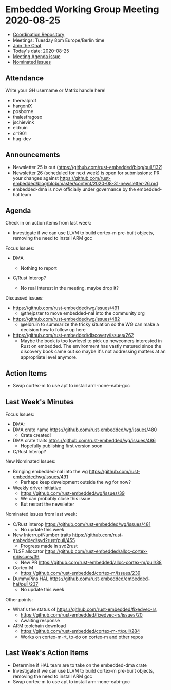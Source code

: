 # Embedded Working Group Meeting 2020-08-25

* [Coordination Repository]
* Meetings: Tuesday 8pm Europe/Berlin time
* [Join the Chat]
* Today's date: 2020-08-25
* [Meeting Agenda issue](https://github.com/rust-embedded/wg/issues/498)
* [Nominated issues](https://github.com/search?q=org%3Arust-embedded+label%3Anominated+is%3Aopen&type=Issues)

[Coordination Repository]: https://github.com/rust-embedded/wg
[Join the Chat]: https://riot.im/app/#/room/#rust-embedded:matrix.org

## Attendance

Write your GH username or Matrix handle here!

* therealprof
* hargoniX
* posborne
* thalesfragoso
* jschievink
* eldruin
* cr1901
* hug-dev

## Announcements

* Newsletter 25 is out (https://github.com/rust-embedded/blog/pull/132)
* Newsletter 26 (scheduled for next week) is open for submissions: PR your changes against https://github.com/rust-embedded/blog/blob/master/content/2020-08-31-newsletter-26.md
* embedded-dma is now officially under governance by the embedded-hal team

## Agenda

Check in on action items from last week:

*  Investigate if we can use LLVM to build cortex-m pre-built objects, removing the need to install ARM gcc

Focus Issues:

* DMA
    * Nothing to report
 
* C/Rust Interop?
    * No real interest in the meeting, maybe drop it?

Discussed issues:

* https://github.com/rust-embedded/wg/issues/491
    * @thejpster to move embedded-nal into the community org
* https://github.com/rust-embedded/wg/issues/482
    * @eldruin to summarize the tricky situation so the WG can make a decision how to follow up here
* https://github.com/rust-embedded/discovery/issues/262
    * Maybe the book is too lowlevel to pick up newcomers interested in Rust on embedded. The environment has vastly matured since the discovery book came out so maybe it's not addressing matters at an appropriate level anymore.

## Action Items

* Swap cortex-m to use apt to install arm-none-eabi-gcc

## Last Week's Minutes

Focus Issues:

* DMA:
 * DMA crate name https://github.com/rust-embedded/wg/issues/480
     * Crate created!
 * DMA crate traits https://github.com/rust-embedded/wg/issues/486
     * Hopefully publishing first version soon
* C/Rust Interop?

New Nominated Issues:
* Bringing embedded-nal into the wg https://github.com/rust-embedded/wg/issues/491
    * Perhaps keep development outside the wg for now?
* Weekly driver initiative
    * https://github.com/rust-embedded/wg/issues/39
    * We can probably close this issue
    * But restart the newsletter

Nominated issues from last week:

* C/Rust interop https://github.com/rust-embedded/wg/issues/481
    * No update this week
* New InterruptNumber traits https://github.com/rust-embedded/svd2rust/pull/455
    * Progress made in svd2rust
* TLSF allocator https://github.com/rust-embedded/alloc-cortex-m/issues/36
    * New PR https://github.com/rust-embedded/alloc-cortex-m/pull/38
* Cortex-M
    * https://github.com/rust-embedded/cortex-m/issues/239
* DummyPins HAL https://github.com/rust-embedded/embedded-hal/pull/237
    * No update this week

Other points:

* What's the status of https://github.com/rust-embedded/fixedvec-rs
    * https://github.com/rust-embedded/fixedvec-rs/issues/20
    * Awaiting response
* ARM toolchain download
    * https://github.com/rust-embedded/cortex-m-rt/pull/284
    * Works on cortex-m-rt, to-do on cortex-m and other repos


## Last Week's Action Items

* Determine if HAL team are to take on the embedded-dma crate
* Investigate if we can use LLVM to build cortex-m pre-built objects, removing the need to install ARM gcc
* Swap cortex-m to use apt to install arm-none-eabi-gcc
